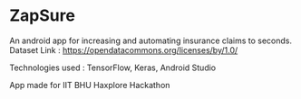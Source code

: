 # ZapSure

An android app for increasing and automating insurance claims to seconds.
Dataset Link : https://opendatacommons.org/licenses/by/1.0/ 

Technologies used : TensorFlow, Keras, Android Studio

App made for IIT BHU Haxplore Hackathon

